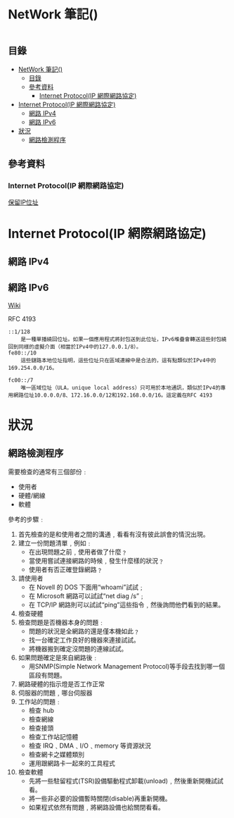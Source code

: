 # NetWork 筆記()

```
```

## 目錄

- [NetWork 筆記()](#network-筆記)
  - [目錄](#目錄)
  - [參考資料](#參考資料)
    - [Internet Protocol(IP 網際網路協定)](#internet-protocolip-網際網路協定)
- [Internet Protocol(IP 網際網路協定)](#internet-protocolip-網際網路協定-1)
  - [網路 IPv4](#網路-ipv4)
  - [網路 IPv6](#網路-ipv6)
- [狀況](#狀況)
  - [網路檢測程序](#網路檢測程序)

## 參考資料

### Internet Protocol(IP 網際網路協定)

[保留IP位址](https://zh.wikipedia.org/zh-tw/%E4%BF%9D%E7%95%99IP%E5%9C%B0%E5%9D%80)

# Internet Protocol(IP 網際網路協定)

## 網路 IPv4

## 網路 IPv6

[Wiki](https://zh.wikipedia.org/wiki/IPv6#IPv6%E6%A0%BC%E5%BC%8F)

RFC 4193
```
::1/128
	是一種單播繞回位址。如果一個應用程式將封包送到此位址，IPv6堆疊會轉送這些封包繞回到同樣的虛擬介面（相當於IPv4中的127.0.0.1/8）。
fe80::/10
	這些鏈路本地位址指明，這些位址只在區域連線中是合法的，這有點類似於IPv4中的169.254.0.0/16。

fc00::/7
	唯一區域位址（ULA，unique local address）只可用於本地通訊，類似於IPv4的專用網路位址10.0.0.0/8、172.16.0.0/12和192.168.0.0/16。這定義在RFC 4193
```

# 狀況

## 網路檢測程序

需要檢查的通常有三個部份﹕

* 使用者
* 硬體/網線
* 軟體

參考的步驟﹕

1. 首先檢查的是和使用者之間的溝通﹐看看有沒有彼此誤會的情況出現。
2. 建立一份問題清單﹐例如﹕
	* 在出現問題之前﹐使用者做了什麼﹖
	* 當使用嘗試連接網路的時候﹐發生什麼樣的狀況﹖
	* 使用者有否正確登錄網路﹖
3. 請使用者
   * 在 Novell 的 DOS 下面用“whoami”試試﹔
   * 在 Microsoft 網路可以試試“net diag /s”﹔
   * 在 TCP/IP 網路則可以試試“ping”這些指令﹐然後詢問他們看到的結果。
4. 檢查硬體
5. 檢查問題是否機器本身的問題﹕
	* 問題的狀況是全網路的還是僅本機如此﹖
	* 找一台確定工作良好的機器來連接試試。
	* 將機器搬到確定沒問題的連線試試。
6. 如果問題確定是來自網路後﹕
   * 用SNMP(Simple Network Management Protocol)等手段去找到哪一個區段有問題。
7. 網路硬體的指示燈是否工作正常
8. 伺服器的問題﹐哪台伺服器
9. 工作站的問題﹕
	* 檢查 hub
	* 檢查網線
	* 檢查接頭
	* 檢查工作站記憶體
	* 檢查 IRQ﹑DMA﹑I/O﹑memory 等資源狀況
	* 檢查網卡之媒體類別
	* 運用跟網路卡一起來的工具程式
10. 檢查軟體
	* 先將一些駐留程式(TSR)設備驅動程式卸載(unload)﹐然後重新開機試試看。
	* 將一些非必要的設備暫時關閉(disable)再重新開機。
	* 如果程式依然有問題﹐將網路設備也給關閉看看。
